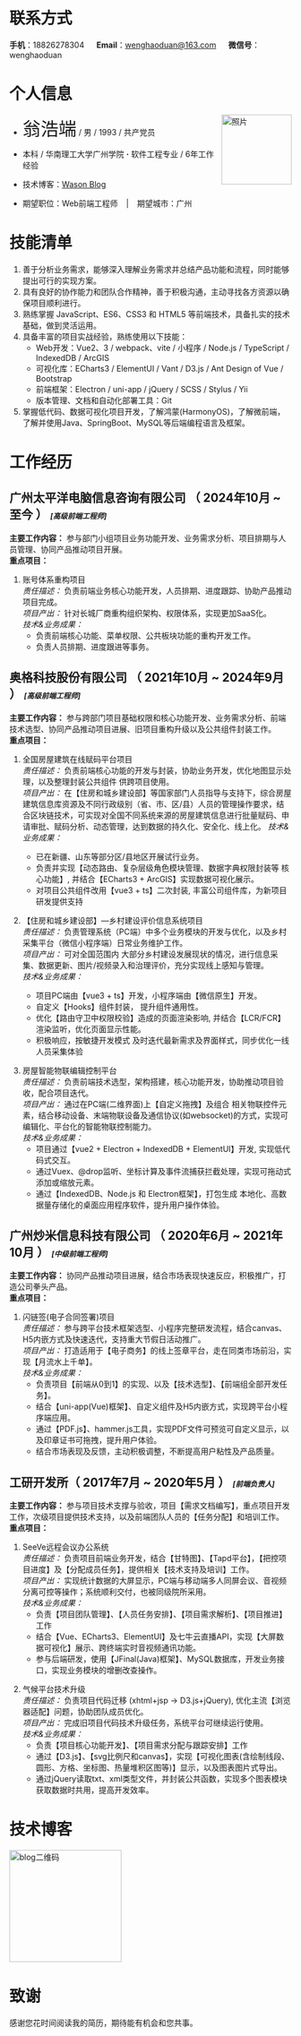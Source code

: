 # 联系方式

  **手机**：18826278304 &#8194;&#8194; **Email**：<wenghaoduan@163.com> &#8194;&#8194; **微信号**：wenghaoduan

# 个人信息

<img src="https://wason419.github.io/img/mi.jpg" width = "125" alt="照片" align="right"/>

- <font size=6>翁浩端</font> / 男 / 1993 / 共产党员
- 本科 / 华南理工大学广州学院 **·** 软件工程专业 / 6年工作经验  

- 技术博客：<a href="https://wason419.github.io/">Wason Blog</a>  
- 期望职位：Web前端工程师 &#8194; | &#8194; 期望城市：广州

# 技能清单

1. 善于分析业务需求，能够深入理解业务需求并总结产品功能和流程，同时能够提出可行的实现方案。
2. 具有良好的协作能力和团队合作精神，善于积极沟通，主动寻找各方资源以确保项目顺利进行。
3. 熟练掌握 JavaScript、ES6、CSS3 和 HTML5 等前端技术，具备扎实的技术基础，做到灵活运用。
4. 具备丰富的项目实战经验，熟练使用以下技能：
    - Web开发：Vue2、3 / webpack、vite / 小程序 / Node.js / TypeScript / IndexedDB / ArcGIS
    - 可视化库：ECharts3 / ElementUI / Vant / D3.js / Ant Design of Vue / Bootstrap
    - 前端框架：Electron / uni-app / jQuery / SCSS / Stylus / Yii
    - 版本管理、文档和自动化部署工具：Git
5. 掌握低代码、数据可视化项目开发，了解鸿蒙(HarmonyOS)，了解微前端，了解并使用Java、SpringBoot、MySQL等后端编程语言及框架。

# 工作经历

## 广州太平洋电脑信息咨询有限公司 （ 2024年10月 ~ 至今 ）  <font size=2>*[高级前端工程师]*</font>

**主要工作内容：** 参与部门小组项目业务功能开发、业务需求分析、项目排期与人员管理、协同产品推动项目开展。               
**重点项目：**          
1. 账号体系重构项目                     
*责任描述：* 负责前端业务核心功能开发，人员排期、进度跟踪、协助产品推动项目完成。           
*项目产出：* 针对长城厂商重构组织架构、权限体系，实现更加SaaS化。               
*技术&业务成果：*          
    - 负责前端核心功能、菜单权限、公共板块功能的重构开发工作。                      
    - 负责人员排期、进度跟进等事务。                


## 奥格科技股份有限公司 （ 2021年10月 ~ 2024年9⽉ ）  <font size=2>*[高级前端工程师]*</font>

**主要工作内容：** 参与跨部门项目基础权限和核心功能开发、业务需求分析、前端技术选型、协同产品推动项目进展、旧项目重构升级以及公共组件封装工作。  
**重点项目：**
1. 全国房屋建筑在线赋码平台项目    
*责任描述：* 负责前端核心功能的开发与封装，协助业务开发，优化地图显示处理，以及整理封装公共组件 供跨项目使用。    
*项目产出：* 在【住房和城乡建设部】等国家部门人员指导与支持下，综合房屋建筑信息库资源及不同行政级别（省、市、区/县）人员的管理操作要求，结合区块链技术，可实现对全国不同系统来源的房屋建筑信息进行批量赋码、申请审批、赋码分析、动态管理，达到数据的持久化、安全化、线上化。
*技术&业务成果：*       
    - 已在新疆、⼭东等部分区/县地区开展试⾏业务。        
    - 负责并实现【动态路由、复杂层级⻆⾊模块管理、数据字典权限封装等 核⼼功能】, 并结合【ECharts3 + ArcGIS】实现数据可视化展示。        
    - 对项⽬公共组件改⽤【vue3 + ts】⼆次封装, 丰富公司组件库，为新项⽬研发提供⽀持          
      
2. 【住房和城乡建设部】—乡村建设评价信息系统项目    
*责任描述：* 负责管理系统（PC端）中多个业务模块的开发与优化，以及乡村采集平台（微信小程序端）日常业务维护工作。    
*项目产出：* 可对全国范围内 大部分乡村建设发展现状的情况，进行信息采集、数据更新、图片/视频录入和治理评价，充分实现线上感知与管理。   
*技术&业务成果：*      
    - 项⽬PC端由【vue3 + ts】开发，⼩程序端由【微信原⽣】开发。      
    - ⾃定义【Hooks】组件封装， 提升组件通⽤性。    
    - 优化【路由守卫中权限校验】造成的⻚⾯渲染影响, 并结合【LCR/FCR】渲染监听，优化⻚⾯显示性能。     
    - 积极响应，按敏捷开发模式 及时迭代最新需求及界⾯样式，同步优化⼀线⼈员采集体验        
   
<!-- 最高文件体积 71.8MB -->
3. 房屋智能物联编辑控制平台    
*责任描述：* 负责前端技术选型，架构搭建，核心功能开发，协助推动项目验收，配合项目迭代。  
*项目产出：* 通过在PC端(二维界面)上【自定义拖拽】及组合 相关物联控件元素，结合移动设备、末端物联设备及通信协议(如websocket)的方式，实现可编辑化、平台化的智能物联控制能力。    
*技术&业务成果：*          
    - 项⽬通过【vue2 + Electron + IndexedDB + ElementUI】开发, 实现低代码式交互。          
    - 通过Vuex、@drop监听、坐标计算及事件流捕获拦截处理，实现可拖动式添加或缩放元素。         
    - 通过【IndexedDB、Node.js 和 Electron框架】，打包⽣成 本地化、⾼数据量存储化的桌⾯应⽤程序软件，提升⽤户操作体验。      


## 广州炒米信息科技有限公司 （ 2020年6月 ~ 2021年10月 ） <font size=2>*[中级前端工程师]*</font>

**主要工作内容：** 协同产品推动项目进展，结合市场表现快速反应，积极推广，打造公司拳头产品。   
**重点项目：**   

1. 闪链签(电子合同签署)项目   
*责任描述：* 参与跨平台技术框架选型、小程序完整研发流程，结合canvas、H5内嵌方式及快速迭代，支持重大节假日活动推广。   
*项目产出：* 打造适用于【电子商务】的线上签章平台，走在同类市场前沿，实现【月流水上千单】。   
*技术&业务成果：*      
    - 负责项⽬【前端从0到1】的实现、以及【技术选型】、【前端组全部开发任务】。          
    - 结合【uni-app(Vue)框架】、自定义组件及H5内嵌方式，实现跨平台小程序端应用。     
    - 通过【PDF.js】、hammer.js工具，实现PDF文件可预览可自定义显示，以及印章证书可拖拽，提升用户体验。     
    - 结合市场表现及反馈，主动积极调整，不断提高用户粘性及产品质量。     

<!-- <div style="page-break-after: always;"></div>  -->

## 工研开发所（ 2017年7月 ~ 2020年5月 ）  <font size=2>*[前端负责人]*</font>

<!-- 需求文档/验收 为其他项目，前端开发/培训为重点项目 -->
**主要工作内容：** 参与项目技术支撑与验收，项目【需求文档编写】，重点项目开发工作，次级项目提供技术支持，以及前端团队人员的【任务分配】和培训工作。  
**重点项目：**  

1. SeeVe远程会议办公系统     
*责任描述：* 负责项目前端业务开发，结合【甘特图】、【Tapd平台】，【把控项目进度】及【分配成员任务】，提供相关【技术支持及培训】工作。   
*项目产出：* 实现统计数据的大屏显示，PC端与移动端多人同屏会议、音视频分离可控等操作；系统顺利交付，也被同级院所采用。  
*技术&业务成果：*          
    - 负责【项目团队管理】、【人员任务安排】、【项目需求解析】、【项目推进】工作    
    - 结合【Vue、ECharts3、ElementUI】及七牛云直播API，实现【大屏数据可视化】展示、跨终端实时音视频通讯功能。    
    - 参与后端研发，使用【JFinal(Java)框架】、MySQL数据库，开发业务接口，实现业务模块的增删改查操作。    

<!-- <div style="page-break-after: always;"></div> -->

2. 气候平台技术升级     
*责任描述：* 负责项目代码迁移 (xhtml+jsp → D3.js+jQuery), 优化主流【浏览器适配】问题，协助团队成员优化。   
*项目产出：* 完成旧项目代码技术升级任务，系统平台可继续运行使用。  
*技术&业务成果：*      
    - 负责【项目核心功能开发】、【项目需求分配与跟踪安排】工作    
    - 通过【D3.js】、【svg比例尺和canvas】，实现【可视化图表(含绘制线段、圆形、方格、坐标图、热量堆积区图等)】显示，以及图表图片式导出。      
    - 通过jQuery读取txt、xml类型文件，并封装公共函数，实现多个图表模块获取数据时共用，提高开发效率。      

# 技术博客

<img src="https://wason419.github.io/img/web-re.png" width = "200" alt="blog二维码"/>

# 致谢

感谢您花时间阅读我的简历，期待能有机会和您共事。